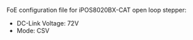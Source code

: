 FoE configuration file for iPOS8020BX-CAT open loop stepper:
* DC-Link Voltage: 72V
* Mode:            CSV
